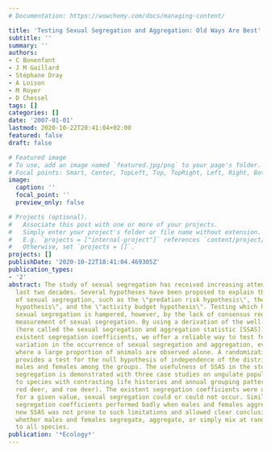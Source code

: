 ```yaml
---
# Documentation: https://wowchemy.com/docs/managing-content/

title: 'Testing Sexual Segregation and Aggregation: Old Ways Are Best'
subtitle: ''
summary: ''
authors:
- C Bonenfant
- J M Gaillard
- Stéphane Dray
- A Loison
- M Royer
- D Chessel
tags: []
categories: []
date: '2007-01-01'
lastmod: 2020-10-22T20:41:04+02:00
featured: false
draft: false

# Featured image
# To use, add an image named `featured.jpg/png` to your page's folder.
# Focal points: Smart, Center, TopLeft, Top, TopRight, Left, Right, BottomLeft, Bottom, BottomRight.
image:
  caption: ''
  focal_point: ''
  preview_only: false

# Projects (optional).
#   Associate this post with one or more of your projects.
#   Simply enter your project's folder or file name without extension.
#   E.g. `projects = ["internal-project"]` references `content/project/deep-learning/index.md`.
#   Otherwise, set `projects = []`.
projects: []
publishDate: '2020-10-22T18:41:04.469305Z'
publication_types:
- '2'
abstract: The study of sexual segregation has received increasing attention over the
  last two decades. Several hypotheses have been proposed to explain the existence
  of sexual segregation, such as the \"predation risk hypothesis\", the \"forage selection
  hypothesis\", and the \"activity budget hypothesis\". Testing which hypothesis drives
  sexual segregation is hampered, however, by the lack of consensus regarding a formal
  measurement of sexual segregation. By using a derivation of the well-known chi-square
  (here called the sexual segregation and aggregation statistic [SSAS]) instead of
  existent segregation coefficients, we offer a reliable way to test for temporal
  variation in the occurrence of sexual segregation and aggregation, even in cases
  where a large proportion of animals are observed alone. A randomization procedure
  provides a test for the null hypothesis of independence of the distributions of
  males and females among the groups. The usefulness of SSAS in the study of sexual
  segregation is demonstrated with three case studies on ungulate populations belonging
  to species with contrasting life histories and annual grouping patterns (isard,
  red deer, and roe deer). The existent segregation coefficients were unreliable since,
  for a given value, sexual segregation could or could not occur. Similarly, the existent
  segregation coefficients performed badly when males and females aggregated. The
  new SSAS was not prone to such limitations and allowed clear conclusions regarding
  whether males and females segregate, aggregate, or simply mix at random applicable
  to all species.
publication: '*Ecology*'
---
```

